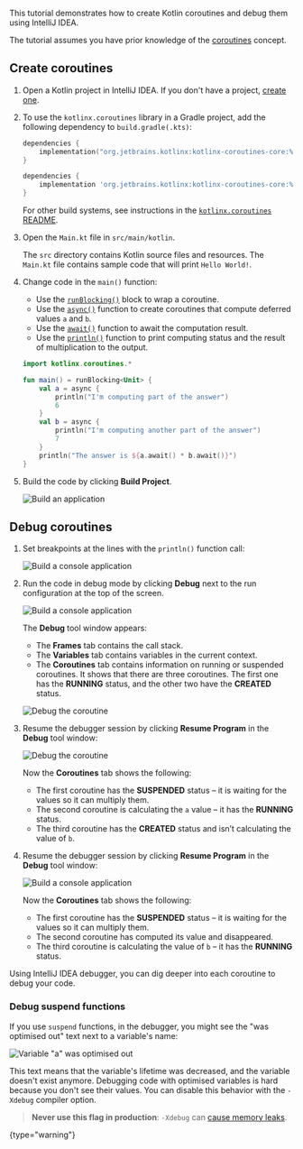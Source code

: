 [//]: # (title: Debug coroutines using IntelliJ IDEA – tutorial)

This tutorial demonstrates how to create Kotlin coroutines and debug them using IntelliJ IDEA.

The tutorial assumes you have prior knowledge of the [coroutines](coroutines-guide.md) concept.

## Create coroutines

1. Open a Kotlin project in IntelliJ IDEA. If you don't have a project, [create one](jvm-get-started.md#create-a-project).
2. To use the `kotlinx.coroutines` library in a Gradle project, add the following dependency to `build.gradle(.kts)`:

   <tabs group="build-script">
   <tab title="Kotlin" group-key="kotlin">

   ```kotlin
   dependencies {
       implementation("org.jetbrains.kotlinx:kotlinx-coroutines-core:%coroutinesVersion%")
   }
   ``` 

   </tab>
   <tab title="Groovy" group-key="groovy">
   
   ```groovy
   dependencies {
       implementation 'org.jetbrains.kotlinx:kotlinx-coroutines-core:%coroutinesVersion%'
   }
   ```
   
   </tab>
   </tabs>

   For other build systems, see instructions in the [`kotlinx.coroutines` README](https://github.com/Kotlin/kotlinx.coroutines#using-in-your-projects).
   
3. Open the `Main.kt` file in `src/main/kotlin`.

    The `src` directory contains Kotlin source files and resources. The `Main.kt` file contains sample code that will print `Hello World!`.

4. Change code in the `main()` function:

    * Use the [`runBlocking()`](https://kotlinlang.org/api/kotlinx.coroutines/kotlinx-coroutines-core/kotlinx.coroutines/run-blocking.html) block to wrap a coroutine.
    * Use the [`async()`](https://kotlinlang.org/api/kotlinx.coroutines/kotlinx-coroutines-core/kotlinx.coroutines/async.html) function to create coroutines that compute deferred values `a` and `b`.
    * Use the [`await()`](https://kotlinlang.org/api/kotlinx.coroutines/kotlinx-coroutines-core/kotlinx.coroutines/-deferred/await.html) function to await the computation result.
    * Use the [`println()`](https://kotlinlang.org/api/latest/jvm/stdlib/kotlin.io/println.html) function to print computing status and the result of multiplication to the output.

    ```kotlin
    import kotlinx.coroutines.*
    
    fun main() = runBlocking<Unit> {
        val a = async {
            println("I'm computing part of the answer")
            6
        }
        val b = async {
            println("I'm computing another part of the answer")
            7
        }
        println("The answer is ${a.await() * b.await()}")
    }
    ```

5. Build the code by clicking **Build Project**.

    ![Build an application](flow-build-project.png)

## Debug coroutines

1. Set breakpoints at the lines with the `println()` function call:

    ![Build a console application](coroutine-breakpoint.png)

2. Run the code in debug mode by clicking **Debug** next to the run configuration at the top of the screen.

    ![Build a console application](flow-debug-project.png)

    The **Debug** tool window appears: 
    * The **Frames** tab contains the call stack.
    * The **Variables** tab contains variables in the current context.
    * The **Coroutines** tab contains information on running or suspended coroutines. It shows that there are three coroutines.
    The first one has the **RUNNING** status, and the other two have the **CREATED** status.

    ![Debug the coroutine](coroutine-debug-1.png)

3. Resume the debugger session by clicking **Resume Program** in the **Debug** tool window:

    ![Debug the coroutine](coroutine-debug-2.png)
    
    Now the **Coroutines** tab shows the following:
    * The first coroutine has the **SUSPENDED** status – it is waiting for the values so it can multiply them.
    * The second coroutine is calculating the `a` value – it has the **RUNNING** status.
    * The third coroutine has the **CREATED** status and isn’t calculating the value of `b`.

4. Resume the debugger session by clicking **Resume Program** in the **Debug** tool window:

    ![Build a console application](coroutine-debug-3.png)

    Now the **Coroutines** tab shows the following:
    * The first coroutine has the **SUSPENDED** status – it is waiting for the values so it can multiply them.
    * The second coroutine has computed its value and disappeared.
    * The third coroutine is calculating the value of `b` – it has the **RUNNING** status.

Using IntelliJ IDEA debugger, you can dig deeper into each coroutine to debug your code.

### Debug suspend functions

If you use `suspend` functions, in the debugger, you might see the "was optimised out" text next to a variable's name:

![Variable "a" was optimised out](variable-optimised-out.png)

This text means that the variable's lifetime was decreased, and the variable doesn't exist anymore.
Debugging code with optimised variables is hard because you don't see their values.
You can disable this behavior with the `-Xdebug` compiler option.

> __Never use this flag in production__: `-Xdebug` can [cause memory leaks](https://youtrack.jetbrains.com/issue/KT-48678/Coroutine-debugger-disable-was-optimised-out-compiler-feature#focus=Comments-27-6015585.0-0).
>
{type="warning"}